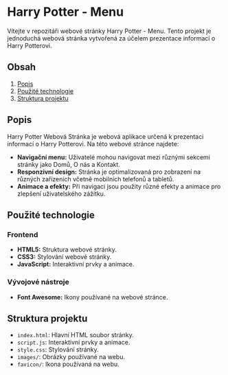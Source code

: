 # Harry Potter - Menu

Vítejte v repozitáři webové stránky Harry Potter - Menu. Tento projekt je jednoduchá webová stránka vytvořená za účelem prezentace informací o Harry Potterovi.

## Obsah

1. [Popis](#popis)
2. [Použité technologie](#použité-technologie)
3. [Struktura projektu](#struktura-projektu)

## Popis

Harry Potter Webová Stránka je webová aplikace určená k prezentaci informací o Harry Potterovi. Na této webové stránce najdete:

- **Navigační menu:** Uživatelé mohou navigovat mezi různými sekcemi stránky jako Domů, O nás a Kontakt.
- **Responzivní design:** Stránka je optimalizovaná pro zobrazení na různých zařízeních včetně mobilních telefonů a tabletů.
- **Animace a efekty:** Při navigaci jsou použity různé efekty a animace pro zlepšení uživatelského zážitku.

## Použité technologie

### Frontend

- **HTML5:** Struktura webové stránky.
- **CSS3:** Stylování webové stránky.
- **JavaScript:** Interaktivní prvky a animace.

### Vývojové nástroje

- **Font Awesome:** Ikony používané na webové stránce.

## Struktura projektu

- `index.html`: Hlavní HTML soubor stránky.
- `script.js`: Interaktivní prvky a animace.
- `style.css`: Stylování stránky.
- `images/`: Obrázky používané na webu.
- `favicon/`: Ikona používaná na webu.
